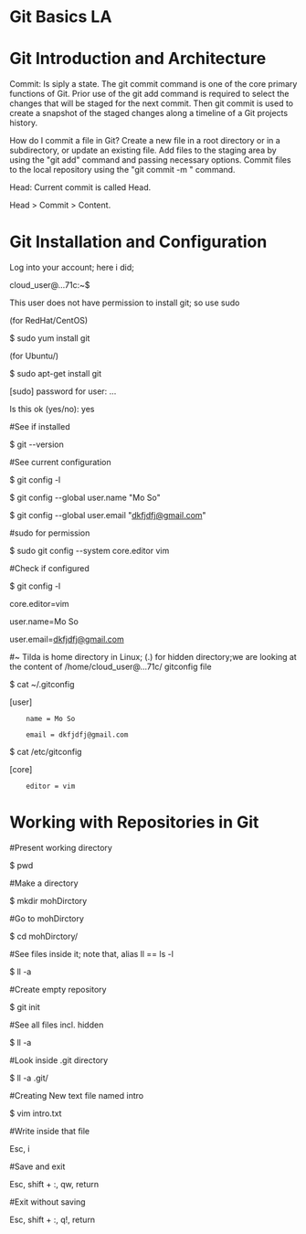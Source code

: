 
# Git Basics LA


# Git Introduction and Architecture

Commit: Is siply a state. The git commit command is one of the core primary functions of Git. Prior use of the git add command is required to select the changes that will be staged for the next commit. Then git commit is used to create a snapshot of the staged changes along a timeline of a Git projects history.


How do I commit a file in Git?
Create a new file in a root directory or in a subdirectory, or update an existing file. Add files to the staging area by using the "git add" command and passing necessary options. Commit files to the local repository using the "git commit -m <message>" command.
  
Head: Current commit is called Head. 

Head > Commit > Content.



# Git Installation and Configuration

Log into your account; here i did; 

cloud_user@...71c:~$ 


This user does not have permission to install git; so use sudo


(for RedHat/CentOS)

$ sudo yum install git 


(for Ubuntu/)

$ sudo apt-get install git 

[sudo] password for user: ...


Is this ok (yes/no): yes


#See if installed

$ git --version

#See current configuration

$ git config -l



$ git config --global user.name "Mo So"



$ git config --global user.email "dkfjdfj@gmail.com"


#sudo for permission

$ sudo git config --system core.editor vim


#Check if configured

$ git config -l

core.editor=vim

user.name=Mo So

user.email=dkfjdfj@gmail.com


#~ Tilda is home directory in Linux;   (.) for hidden directory;we are looking at the content of /home/cloud_user@...71c/ gitconfig  file


$ cat ~/.gitconfig 


[user]

        name = Mo So
        
        email = dkfjdfj@gmail.com


$ cat /etc/gitconfig 

[core]

        editor = vim
        
# Working with Repositories in Git


#Present working directory

$ pwd




#Make a directory

$ mkdir mohDirctory


#Go to mohDirctory

$ cd mohDirctory/


#See files inside it; note that, alias ll == ls -l

$ ll -a

      
          
#Create empty repository

$ git init



#See all files incl. hidden

$ ll -a



#Look inside .git directory

$ ll -a .git/


#Creating New text file named intro

$ vim intro.txt


#Write inside that file

Esc, i


#Save and exit

Esc, shift + :, qw, return


#Exit without saving

Esc, shift + :, q!, return















